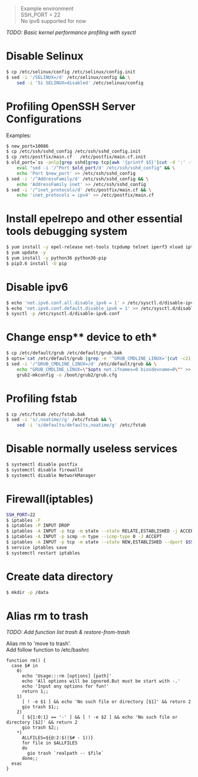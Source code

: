 > Example environment  
SSH_PORT = 22  
No ipv6 supported for now

*TODO: Basic kernel performance profiling with sysctl*  

# Disable Selinux
```bash
$ cp /etc/selinux/config /etc/selinux/config.init
$ sed -i '/SELINUX=/d' /etc/selinux/config && \
    sed -i '5i SELINUX=disabled' /etc/selinux/config
```

# Profiling OpenSSH Server Configurations  
Examples:
```bash
$ new_port=10086
$ cp /etc/ssh/sshd_config /etc/ssh/sshd_config.init
$ cp /etc/postfix/main.cf   /etc/postfix/main.cf.init
$ old_port=`ss -anlp|grep sshd|grep tcp|awk '{printf $5}'|cut -d ':' -f2` && \
    eval "sed -i '/^Port $old_port/d' /etc/ssh/sshd_config" && \
    echo 'Port $new_port' >> /etc/ssh/sshd_config
$ sed -i '/^AddressFamily/d' /etc/ssh/sshd_config && \
    echo 'AddressFamily inet' >> /etc/ssh/sshd_config
$ sed -i '/^inet_protocols/d' /etc/postfix/main.cf && \
    echo 'inet_protocols = ipv4' >> /etc/postfix/main.cf
```

# Install epelrepo and other essential tools debugging system  
```bash
$ yum install -y epel-release net-tools tcpdump telnet iperf3 nload iptables-services git unzip unar wget
$ yum update -y
$ yum install -y python36 python36-pip
$ pip3.6 install -U pip
```

# Disable ipv6
```bash
$ echo 'net.ipv6.conf.all.disable_ipv6 = 1' > /etc/sysctl.d/disable-ipv6.conf
$ echo 'net.ipv6.conf.default.disable_ipv6 = 1' >> /etc/sysctl.d/disable-ipv6.conf
$ sysctl -p /etc/sysctl.d/disable-ipv6.conf
```

# Change ensp** device to eth*
```bash
$ cp /etc/default/grub /etc/default/grub.bak
$ opts=`cat /etc/default/grub |grep -e '^GRUB_CMDLINE_LINUX='|cut -c21-|sed 's/.$//'`
$ sed -i '/^GRUB_CMDLINE_LINUX=/d' /etc/default/grub && \
    echo "GRUB_CMDLINE_LINUX=\"$opts net.ifnames=0 biosdevname=0\"" >> /etc/default/grub && \
    grub2-mkconfig -o /boot/grub2/grub.cfg
```

# Profiling fstab
```bash
$ cp /etc/fstab /etc/fstab.bak
$ sed -i 's/,noatime//g' /etc/fstab && \ 
    sed -i 's/defaults/defaults,noatime/g' /etc/fstab
```

# Disable normally useless services
```bash
$ systemctl disable postfix
$ systemctl disable firewalld
$ systemctl disable NetworkManager
```

# Firewall(iptables)
```bash
SSH_PORT=22
$ iptables -F
$ iptables -P INPUT DROP
$ iptables -A INPUT -p tcp -m state --state RELATE,ESTABLISHED -j ACCEPT
$ iptables -A INPUT -p icmp -m type --icmp-type 0 -J ACCEPT
$ iptables -A INPUT -p tcp -m state --state NEW,ESTABLISHED --dport $SSH_PORT -j ACCEPT
$ service iptables save
$ systemctl restart iptables
```

# Create data directory
```bash
$ mkdir -p /data
```

# Alias rm to trash  
*TODO: Add function list trash & restore-from-trash*  

Alias rm to 'move to trash'.   
Add follow function to /etc/bashrc  
```text
function rm() {
  case $# in
    0)
      echo 'Usage:::rm [options] [path]' 
      echo 'All options will be ignored.But must be start with -.'
      echo 'Input any options for fun!' 
      return 1;;
    1)
      [ ! -e $1 ] && echo 'No such file or directory [$1]' && return 2
      gio trash $1;;
    2)
      [ ${1:0:1} == '-' ] && [ ! -e $2 ] && echo 'No such file or directory [$2]' && return 2
      gio trash $2;;
    *)
      ALLFILES=${@:2:$(($# - 1))}
      for file in $ALLFILES
      do
        gio trash `realpath -- $file`
      done;;
  esac
}
```